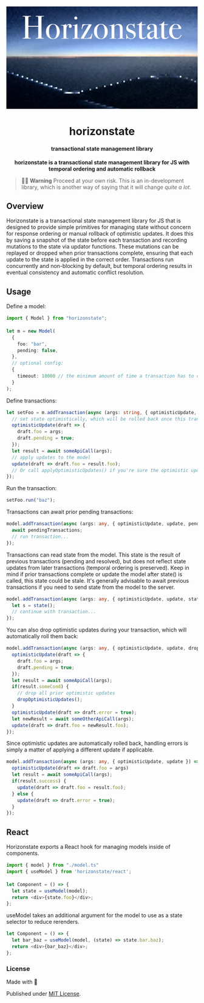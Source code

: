 <div align="center">

<br />

![horizonstate](/.github/banner.jpg)

<h1>horizonstate</h3>

#### transactional state management library

**horizonstate is a transactional state management library for JS with temporal ordering and automatic rollback**

</div>

> 🚧👷 **Warning** Proceed at your own risk. This is an in-development library, which is another way of saying that it will change _quite a lot_.

## Overview

Horizonstate is a transactional state management library for JS that is designed to provide simple primitives for managing state without concern for response ordering or manual rollback of optimistic updates. It does this by saving a snapshot of the state before each transaction and recording mutations to the state via updator functions. These mutations can be replayed or dropped when prior transactions complete, ensuring that each update to the state is applied in the correct order. Transactions run concurrently and non-blocking by default, but temporal ordering results in eventual consistency and automatic conflict resolution.

## Usage

Define a model:

```ts
import { Model } from "horizonstate";

let m = new Model(
  {
    foo: "bar",
    pending: false,
  },
  // optional config:
  {
    timeout: 10000 // the minimum amount of time a transaction has to complete. Default: 10000ms
  }
);
```

Define transactions:

```ts
let setFoo = m.addTransaction(async (args: string, { optimisticUpdate, update, applyOptimisticUpdates }) => {
  // set state optimistically, which will be rolled back once this transaction completes
  optimisticUpdate(draft => {
    draft.foo = args;
    draft.pending = true;
  });
  let result = await someApiCall(args);
  // apply updates to the model
  update(draft => draft.foo = result.foo);
  // Or call applyOptimisticUpdates() if you're sure the optimistic updates will match the server state
});
```

Run the transaction:

```ts
setFoo.run("baz");
```

Transactions can await prior pending transactions:

```ts
model.addTransaction(async (args: any, { optimisticUpdate, update, pendingTransactions }) => {
  await pendingTransactions;
  // run transaction...
});
```

Transactions can read state from the model.
This state is the result of previous transactions (pending and resolved),
but does not reflect state updates from later transactions (temporal ordering is preserved).
Keep in mind if prior transactions complete or update the model after state() is called,
this state could be stale. It's generally advisable to await previous transactions if you
need to send state from the model to the server.

```ts
model.addTransaction(async (args: any, { optimisticUpdate, update, state }) => {
  let s = state();
  // continue with transaction...
});
```

You can also drop optimistic updates during your transaction, which will automatically roll them back:

```ts
model.addTransaction(async (args: any, { optimisticUpdate, update, dropOptimisticUpdates }) => {
  optimisticUpdate(draft => {
    draft.foo = args;
    draft.pending = true;
  });
  let result = await someApiCall(args);
  if(result.someCond) {
    // drop all prior optimistic updates
    dropOptimisticUpdates();
  }
  optimisticUpdate(draft => draft.error = true);
  let newResult = await someOtherApiCall(args);
  update(draft => draft.foo = newResult.foo);
});
```

Since optimistic updates are automatically rolled back, handling errors is simply
a matter of applying a different update if applicable.

```ts
model.addTransaction(async (args: any, { optimisticUpdate, update }) => {
  optimisticUpdate(draft => draft.foo = args)
  let result = await someApiCall(args);
  if(result.success) {
    update(draft => draft.foo = result.foo);
  } else {
    update(draft => draft.error = true);
  }
});
```

## React

Horizonstate exports a React hook for managing models inside of components.

```ts
import { model } from "./model.ts"
import { useModel } from 'horizonstate/react';

let Component = () => {
  let state = useModel(model);
  return <div>{state.foo}</div>;
};
```

useModel takes an additional argument for the model to use as a state selector to reduce rerenders.

```ts
let Component = () => {
  let bar_baz = useModel(model, (state) => state.bar.baz);
  return <div>{bar_baz}</div>;
};
```

### License

Made with 💛

Published under [MIT License](./LICENSE).
